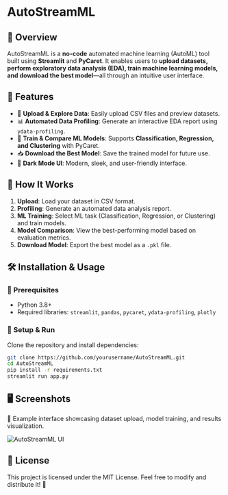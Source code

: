 # AutoStreamML

## 🚀 Overview  
AutoStreamML is a **no-code** automated machine learning (AutoML) tool built using **Streamlit** and **PyCaret**. It enables users to **upload datasets, perform exploratory data analysis (EDA), train machine learning models, and download the best model**—all through an intuitive user interface.

## 🔹 Features  
- 📂 **Upload & Explore Data**: Easily upload CSV files and preview datasets.  
- 📊 **Automated Data Profiling**: Generate an interactive EDA report using `ydata-profiling`.  
- 🤖 **Train & Compare ML Models**: Supports **Classification, Regression, and Clustering** with PyCaret.  
- 📥 **Download the Best Model**: Save the trained model for future use.  
- 🎨 **Dark Mode UI**: Modern, sleek, and user-friendly interface.

## 📌 How It Works  
1. **Upload**: Load your dataset in CSV format.  
2. **Profiling**: Generate an automated data analysis report.  
3. **ML Training**: Select ML task (Classification, Regression, or Clustering) and train models.  
4. **Model Comparison**: View the best-performing model based on evaluation metrics.  
5. **Download Model**: Export the best model as a `.pkl` file.

## 🛠 Installation & Usage  
### 🔧 Prerequisites  
- Python 3.8+  
- Required libraries: `streamlit`, `pandas`, `pycaret`, `ydata-profiling`, `plotly`

### 🚀 Setup & Run  
Clone the repository and install dependencies:  
```bash  
git clone https://github.com/yourusername/AutoStreamML.git  
cd AutoStreamML  
pip install -r requirements.txt  
streamlit run app.py  
```

## 🖥️ Screenshots  
🔹 Example interface showcasing dataset upload, model training, and results visualization.

![AutoStreamML UI](https://example.com/screenshot.png)  

## 📜 License  
This project is licensed under the MIT License. Feel free to modify and distribute it! 🚀

